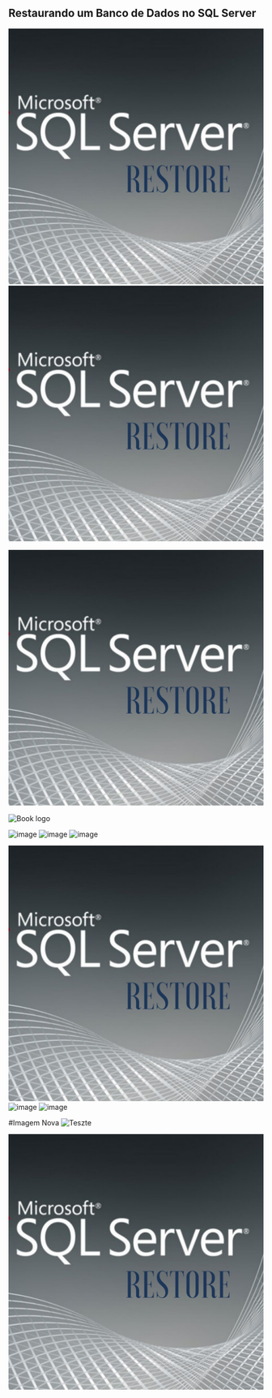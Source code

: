 ## Restaurando um Banco de Dados no SQL Server

<img src="https://github.com/fernandosrando/restore/blob/main/Restore/1.png">
<img src="/Restore/1.png">

![image](https://github.com/fernandosrando/restore/blob/main/Restore/1.png "Teste")

![Book logo](/least-github-pages/assets/logo.png)

![image](/restore/blob/main/Restore/1.png)
![image](/restore/main/Restore/1.png)
![image](/restore/Restore/1.png)

![image](/Restore/1.png "Teste 2")
![image](/main/Restore/1.png "Teste 2")
![image](/blob/main/Restore/1.png "Teste 2")



#Imagem Nova
<img src="http://www.consuminglinkeddata.org//img/sql_server_2016_restore_a_database.jpg" alt="Teszte">

![alt text](https://github.com/fernandosrando/restore/blob/main/Restore/1.png?raw=true)
